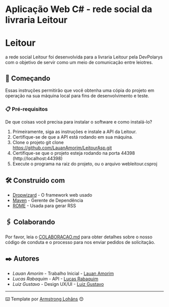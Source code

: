 # Aplicação Web C# - rede social da livraria Leitour

# Leitour

a rede social Leitour foi desenvolvida para a livraria Leitour pela DevPolarys com o objetivo de servir como um meio de comunicação entre leiotres.

##  🚀 Começando

Essas instruções permitirão que você obtenha uma cópia do projeto em operação na sua máquina local para fins de desenvolvimento e teste.

### 📋 Pré-requisitos

De que coisas você precisa para instalar o software e como instalá-lo?

1. Primeiramente, siga as instruções e instale a API da Leitour.
2. Certifique-se de que a API está rodando em sua máquina.
3. Clone o projeto git clone https://github.com/LauanAmorim/LeitourAsp.git
4. Certifique-se que o projeto esteja rodando na porta 44398 (http://localhost:44398)
5. Execute o programa na raiz do projeto, ou o arquivo webleitour.csproj

## 🛠️ Construído com

* [Dropwizard](http://www.dropwizard.io/1.0.2/docs/) - O framework web usado
* [Maven](https://maven.apache.org/) - Gerente de Dependência
* [ROME](https://rometools.github.io/rome/) - Usada para gerar RSS

## 🖇️ Colaborando

Por favor, leia o [COLABORACAO.md](https://gist.github.com/usuario/linkParaInfoSobreContribuicoes) para obter detalhes sobre o nosso código de conduta e o processo para nos enviar pedidos de solicitação.

## ✒️ Autores

* *Lauan Amorim* - Trabalho Inicial - [Lauan Amorim](https://github.com/LauanAmorim)
* *Lucas Rabaquim* - API - [Lucas Rabaquim](https://github.com/LucasRabaquim)
* *Luiz Gustavo* - Design UX/UI - [Luiz Gustavo](https://github.com/zVeran)

---
⌨️ Template por [Armstrong Lohãns](https://gist.github.com/lohhans) 😊
